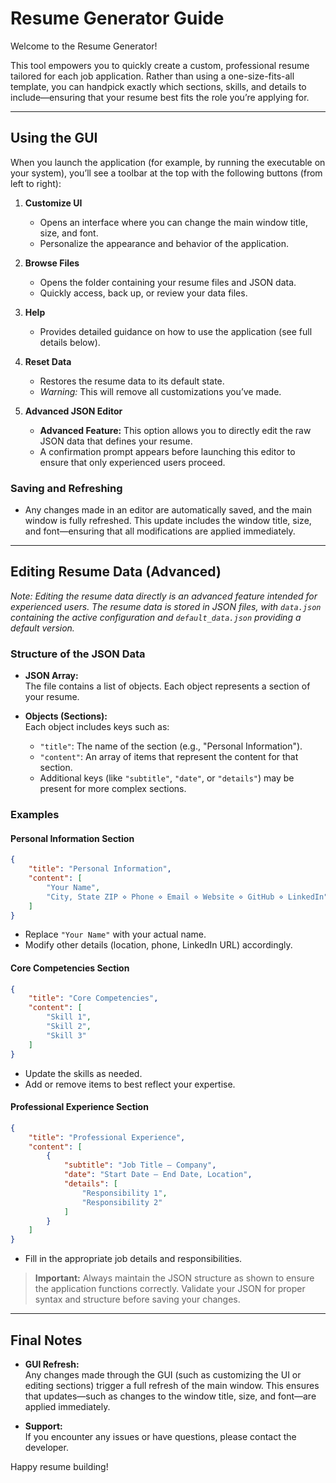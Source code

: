 # Resume Generator Guide

Welcome to the Resume Generator!

This tool empowers you to quickly create a custom, professional resume tailored for each job application. Rather than using a one-size-fits-all template, you can handpick exactly which sections, skills, and details to include—ensuring that your resume best fits the role you’re applying for.

---

## **Using the GUI**

When you launch the application (for example, by running the executable on your system), you’ll see a toolbar at the top with the following buttons (from left to right):

1. **Customize UI**
   - Opens an interface where you can change the main window title, size, and font.
   - Personalize the appearance and behavior of the application.

2. **Browse Files**
   - Opens the folder containing your resume files and JSON data.
   - Quickly access, back up, or review your data files.

3. **Help**
   - Provides detailed guidance on how to use the application (see full details below).

4. **Reset Data**
   - Restores the resume data to its default state.
   - *Warning:* This will remove all customizations you’ve made.

5. **Advanced JSON Editor**
   - **Advanced Feature:** This option allows you to directly edit the raw JSON data that defines your resume.
   - A confirmation prompt appears before launching this editor to ensure that only experienced users proceed.

### **Saving and Refreshing**

- Any changes made in an editor are automatically saved, and the main window is fully refreshed. This update includes the window title, size, and font—ensuring that all modifications are applied immediately.

---

## **Editing Resume Data (Advanced)**

*Note: Editing the resume data directly is an advanced feature intended for experienced users. The resume data is stored in JSON files, with `data.json` containing the active configuration and `default_data.json` providing a default version.*

### **Structure of the JSON Data**

- **JSON Array:**  
  The file contains a list of objects. Each object represents a section of your resume.
  
- **Objects (Sections):**  
  Each object includes keys such as:
  - `"title"`: The name of the section (e.g., "Personal Information").
  - `"content"`: An array of items that represent the content for that section.
  - Additional keys (like `"subtitle"`, `"date"`, or `"details"`) may be present for more complex sections.

### **Examples**

#### Personal Information Section
```json
{
    "title": "Personal Information",
    "content": [
        "Your Name",
        "City, State ZIP ⋄ Phone ⋄ Email ⋄ Website ⋄ GitHub ⋄ LinkedIn"
    ]
}
```
- Replace `"Your Name"` with your actual name.
- Modify other details (location, phone, LinkedIn URL) accordingly.

#### Core Competencies Section
```json
{
    "title": "Core Competencies",
    "content": [
        "Skill 1",
        "Skill 2",
        "Skill 3"
    ]
}
```
- Update the skills as needed.
- Add or remove items to best reflect your expertise.

#### Professional Experience Section
```json
{
    "title": "Professional Experience",
    "content": [
        {
            "subtitle": "Job Title – Company",
            "date": "Start Date – End Date, Location",
            "details": [
                "Responsibility 1",
                "Responsibility 2"
            ]
        }
    ]
}
```
- Fill in the appropriate job details and responsibilities.

> **Important:** Always maintain the JSON structure as shown to ensure the application functions correctly. Validate your JSON for proper syntax and structure before saving your changes.

---

## **Final Notes**

- **GUI Refresh:**  
  Any changes made through the GUI (such as customizing the UI or editing sections) trigger a full refresh of the main window. This ensures that updates—such as changes to the window title, size, and font—are applied immediately.

- **Support:**  
  If you encounter any issues or have questions, please contact the developer.

Happy resume building!
